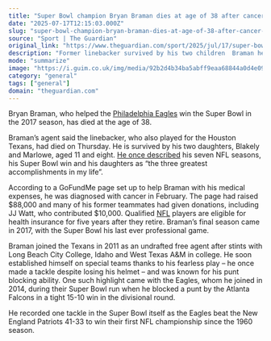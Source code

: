 ```yaml
---
title: "Super Bowl champion Bryan Braman dies at age of 38 after cancer diagnosis"
date: "2025-07-17T12:15:03.000Z"
slug: "super-bowl-champion-bryan-braman-dies-at-age-of-38-after-cancer-diagnosis"
source: "Sport | The Guardian"
original_link: "https://www.theguardian.com/sport/2025/jul/17/super-bowl-champion-bryan-braman-dies-at-age-of-38-after-cancer-diagnosis"
description: "Former linebacker survived by his two children  Braman helped Eagles to first title since 1960 season  Bryan Braman, who helped the Philadelphia Eagles win the Super Bowl in the 2017 season, has died at the age of 38. Braman’s agent said the linebacker, who also played for the Houston Texans, had died on Thursday. He is survived by his two children, aged 11 and eight.  Continue reading..."
mode: "summarize"
image: "https://i.guim.co.uk/img/media/92b2d4b34ba5abff9eaa68844a0d4e0949356900/418_0_3637_2911/master/3637.jpg?width=1200&height=630&quality=85&auto=format&fit=crop&precrop=40:21,offset-x50,offset-y0&overlay-align=bottom%2Cleft&overlay-width=100p&overlay-base64=L2ltZy9zdGF0aWMvb3ZlcmxheXMvdGctZGVmYXVsdC5wbmc&enable=upscale&s=4f8290ab2e4ffde45b71074b0d73dab5"
category: "general"
tags: ["general"]
domain: "theguardian.com"
---
```

<div id="readability-page-1" class="page"><div id="maincontent"><p>Bryan Braman, who helped the <a href="https://www.theguardian.com/sport/philadelphia-eagles" data-link-name="in body link" data-component="auto-linked-tag">Philadelphia Eagles</a> win the Super Bowl in the 2017 season, has died at the age of 38.</p><p>Braman’s agent said the linebacker, who also played for the Houston Texans, had died on Thursday. He is survived by his two daughters, Blakely and Marlowe, aged 11 and eight. <a href="https://medium.com/thrive-global/surround-yourself-with-the-right-people-words-of-wisdom-with-super-bowl-winner-bryan-braman-of-df5fbc87389a" data-link-name="in body link">He once described</a> his seven NFL seasons, his Super Bowl win and his daughters as “the three greatest accomplishments in my life”.</p><p>According to a GoFundMe page set up to help Braman with his medical expenses, he was diagnosed with cancer in February. The page had raised $88,000 and many of his former teammates had given donations, including JJ Watt, who contributed $10,000. Qualified <a href="https://www.theguardian.com/sport/nfl" data-link-name="in body link" data-component="auto-linked-tag">NFL</a> players are eligible for health insurance for five years after they retire. Braman’s final season came in 2017, with the Super Bowl his last ever professional game.</p><p>Braman joined the Texans in 2011 as an undrafted free agent after stints with Long Beach City College, Idaho and West Texas A&amp;M in college. He soon established himself on special teams thanks to his fearless play – he once made a tackle despite losing his helmet – and was known for his punt blocking ability. One such highlight came with the Eagles, whom he joined in 2014, during their Super Bowl run when he blocked a punt by the Atlanta Falcons in a tight 15-10 win in the divisional round.</p><p>He recorded one tackle in the Super Bowl itself as the Eagles beat the New England Patriots 41-33 to win their first NFL championship since the 1960 season.</p></div></div>